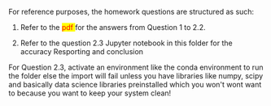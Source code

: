 For reference purposes, the homework questions are structured as such:

1. Refer to the <span style='background-color:yellow; color:red'> pdf </span>for the answers from Question 1 to 2.2.

2. Refer to the question 2.3 Jupyter notebook in this folder for the accuracy Resporting and conclusion

For Question 2.3, activate an environment like the conda environment to run the folder else the import will fail unless you have libraries like numpy, scipy and basically data science libraries preinstalled which you won't wont want to because you want to keep your system clean!

